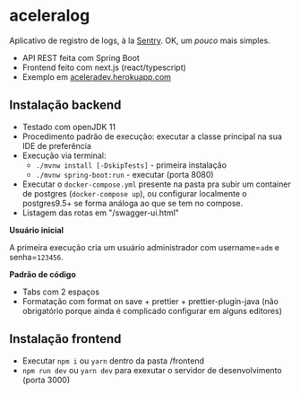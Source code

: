 # aceleralog

Aplicativo de registro de logs, à la [Sentry](https://sentry.io/welcome/). OK, um _pouco_ mais simples.

- API REST feita com Spring Boot
- Frontend feito com next.js (react/typescript)
- Exemplo em [aceleradev.herokuapp.com](https://aceleradev.herokuapp.com)

## Instalação backend

- Testado com openJDK 11
- Procedimento padrão de execução: executar a classe principal na sua IDE de preferência
- Execução via terminal:
  - `./mvnw install [-DskipTests]` - primeira instalação
  - `./mvnw spring-boot:run` - executar (porta 8080)
- Executar o `docker-compose.yml` presente na pasta pra subir um container de postgres (`docker-compose up`), ou configurar localmente o postgres9.5+ se forma análoga ao que se tem no compose.
- Listagem das rotas em "/swagger-ui.html"

**Usuário inicial**

A primeira execução cria um usuário administrador com username=`adm` e senha=`123456`.

**Padrão de código**

- Tabs com 2 espaços
- Formatação com format on save + prettier + prettier-plugin-java (não obrigatório porque ainda é complicado configurar em alguns editores)

## Instalação frontend

- Executar `npm i` ou `yarn` dentro da pasta /frontend
- `npm run dev` ou `yarn dev` para exexutar o servidor de desenvolvimento (porta 3000)
